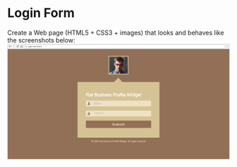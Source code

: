 # Login Form
Create a Web page (HTML5 + CSS3 + images) that looks and behaves like the screenshots below: 
<img src="screenshots/1.png">
